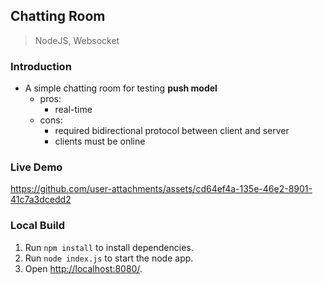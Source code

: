 ## Chatting Room
> NodeJS, Websocket

### Introduction
* A simple chatting room for testing **push model**
  - pros:
    - real-time
  - cons:
    - required bidirectional protocol between client and server
    - clients must be online

### Live Demo
https://github.com/user-attachments/assets/cd64ef4a-135e-46e2-8901-41c7a3dcedd2

### Local Build
1. Run `npm install` to install dependencies.
2. Run `node index.js` to start the node app.
3. Open [http://localhost:8080/](http://localhost:8080/).
